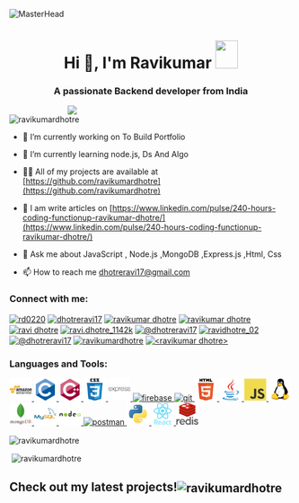 ![MasterHead](https://miro.medium.com/max/3200/1*i8-u-V8LTTbQwTeUwLI_BQ.gif)


<h1 align="center">Hi 👋, I'm Ravikumar <img src="https://camo.githubusercontent.com/15e3210e72e50f62f0e00f1d9a7a8d6af11e0c299abef5203dd6337f50f90d51/68747470733a2f2f6d656469612e74656e6f722e636f6d2f696d616765732f32616466653934653639313339663365323236323362363164333735613761372f74656e6f722e676966 "width="40" height="50"</h1>
<h3 align="center">A passionate Backend developer from India</h3>
<img align="right" width="400"  src="https://devpunch.com/img/Dev-At-Work-Gif.jpg">
<p align="left"> <img src="https://komarev.com/ghpvc/?username=ravikumardhotre&label=Profile%20views&color=0e75b6&style=flat" alt="ravikumardhotre" /> </p>

- 🔭 I’m currently working on To Build Portfolio

- 🌱 I’m currently learning node.js, Ds And Algo

- 👨‍💻 All of my projects are available at [https://github.com/ravikumardhotre](https://github.com/ravikumardhotre)

- 📝 I am write articles on [https://www.linkedin.com/pulse/240-hours-coding-functionup-ravikumar-dhotre/](https://www.linkedin.com/pulse/240-hours-coding-functionup-ravikumar-dhotre/)

- 💬 Ask me about JavaScript , Node.js ,MongoDB ,Express.js ,Html, Css

- 📫 How to reach me dhotreravi17@gmail.com




<h3 align="left">Connect with me:</h3>
<p align="left">
<a href="https://codepen.io/rd0220" target="blank"><img align="center" src="https://raw.githubusercontent.com/rahuldkjain/github-profile-readme-generator/master/src/images/icons/Social/codepen.svg" alt="rd0220" height="30" width="40" /></a>
<a href="https://twitter.com/dhotreravi17" target="blank"><img align="center" src="https://raw.githubusercontent.com/rahuldkjain/github-profile-readme-generator/master/src/images/icons/Social/twitter.svg" alt="dhotreravi17" height="30" width="40" /></a>
<a href="https://linkedin.com/in/ravikumar dhotre" target="blank"><img align="center" src="https://raw.githubusercontent.com/rahuldkjain/github-profile-readme-generator/master/src/images/icons/Social/linked-in-alt.svg" alt="ravikumar dhotre" height="30" width="40" /></a>
<a href="https://stackoverflow.com/users/ravikumar dhotre" target="blank"><img align="center" src="https://raw.githubusercontent.com/rahuldkjain/github-profile-readme-generator/master/src/images/icons/Social/stack-overflow.svg" alt="ravikumar dhotre" height="30" width="40" /></a>
<a href="https://fb.com/ravi dhotre" target="blank"><img align="center" src="https://raw.githubusercontent.com/rahuldkjain/github-profile-readme-generator/master/src/images/icons/Social/facebook.svg" alt="ravi dhotre" height="30" width="40" /></a>
<a href="https://instagram.com/ravi.dhotre_1142k" target="blank"><img align="center" src="https://raw.githubusercontent.com/rahuldkjain/github-profile-readme-generator/master/src/images/icons/Social/instagram.svg" alt="ravi.dhotre_1142k" height="30" width="40" /></a>
<a href="https://medium.com/@dhotreravi17" target="blank"><img align="center" src="https://raw.githubusercontent.com/rahuldkjain/github-profile-readme-generator/master/src/images/icons/Social/medium.svg" alt="@dhotreravi17" height="30" width="40" /></a>
<a href="https://www.codechef.com/users/ravidhotre_02" target="blank"><img align="center" src="https://cdn.jsdelivr.net/npm/simple-icons@3.1.0/icons/codechef.svg" alt="ravidhotre_02" height="30" width="40" /></a>
<a href="https://www.hackerrank.com/@dhotreravi17" target="blank"><img align="center" src="https://raw.githubusercontent.com/rahuldkjain/github-profile-readme-generator/master/src/images/icons/Social/hackerrank.svg" alt="@dhotreravi17" height="30" width="40" /></a>
<a href="https://www.leetcode.com/ravikumardhotre" target="blank"><img align="center" src="https://raw.githubusercontent.com/rahuldkjain/github-profile-readme-generator/master/src/images/icons/Social/leet-code.svg" alt="ravikumardhotre" height="30" width="40" /></a>
<a href="https://auth.geeksforgeeks.org/user/<ravikumar dhotre>" target="blank"><img align="center" src="https://raw.githubusercontent.com/rahuldkjain/github-profile-readme-generator/master/src/images/icons/Social/geeks-for-geeks.svg" alt="<ravikumar dhotre>" height="30" width="40" /></a>
</p>

<h3 align="left">Languages and Tools:</h3>

<p align="left"> <a href="https://aws.amazon.com" target="_blank" rel="noreferrer"> <img src="https://raw.githubusercontent.com/devicons/devicon/master/icons/amazonwebservices/amazonwebservices-original-wordmark.svg" alt="aws" width="40" height="40"/> </a> <a href="https://www.cprogramming.com/" target="_blank" rel="noreferrer"> <img src="https://raw.githubusercontent.com/devicons/devicon/master/icons/c/c-original.svg" alt="c" width="40" height="40"/> </a> <a href="https://www.w3schools.com/cpp/" target="_blank" rel="noreferrer"> <img src="https://raw.githubusercontent.com/devicons/devicon/master/icons/cplusplus/cplusplus-original.svg" alt="cplusplus" width="40" height="40"/> </a> <a href="https://www.w3schools.com/css/" target="_blank" rel="noreferrer"> <img src="https://raw.githubusercontent.com/devicons/devicon/master/icons/css3/css3-original-wordmark.svg" alt="css3" width="40" height="40"/> </a> <a href="https://expressjs.com" target="_blank" rel="noreferrer"> <img src="https://raw.githubusercontent.com/devicons/devicon/master/icons/express/express-original-wordmark.svg" alt="express" width="40" height="40"/> </a> <a href="https://firebase.google.com/" target="_blank" rel="noreferrer"> <img src="https://www.vectorlogo.zone/logos/firebase/firebase-icon.svg" alt="firebase" width="40" height="40"/> </a> <a href="https://git-scm.com/" target="_blank" rel="noreferrer"> <img src="https://www.vectorlogo.zone/logos/git-scm/git-scm-icon.svg" alt="git" width="40" height="40"/> </a> <a href="https://www.w3.org/html/" target="_blank" rel="noreferrer"> <img src="https://raw.githubusercontent.com/devicons/devicon/master/icons/html5/html5-original-wordmark.svg" alt="html5" width="40" height="40"/> </a> <a href="https://www.java.com" target="_blank" rel="noreferrer"> <img src="https://raw.githubusercontent.com/devicons/devicon/master/icons/java/java-original.svg" alt="java" width="40" height="40"/> </a> <a href="https://developer.mozilla.org/en-US/docs/Web/JavaScript" target="_blank" rel="noreferrer"> <img src="https://raw.githubusercontent.com/devicons/devicon/master/icons/javascript/javascript-original.svg" alt="javascript" width="40" height="40"/> </a> <a href="https://www.linux.org/" target="_blank" rel="noreferrer"> <img src="https://raw.githubusercontent.com/devicons/devicon/master/icons/linux/linux-original.svg" alt="linux" width="40" height="40"/> </a> <a href="https://www.mongodb.com/" target="_blank" rel="noreferrer"> <img src="https://raw.githubusercontent.com/devicons/devicon/master/icons/mongodb/mongodb-original-wordmark.svg" alt="mongodb" width="40" height="40"/> </a> <a href="https://www.mysql.com/" target="_blank" rel="noreferrer"> <img src="https://raw.githubusercontent.com/devicons/devicon/master/icons/mysql/mysql-original-wordmark.svg" alt="mysql" width="40" height="40"/> </a> <a href="https://nodejs.org" target="_blank" rel="noreferrer"> <img src="https://raw.githubusercontent.com/devicons/devicon/master/icons/nodejs/nodejs-original-wordmark.svg" alt="nodejs" width="40" height="40"/> </a> <a href="https://postman.com" target="_blank" rel="noreferrer"> <img src="https://www.vectorlogo.zone/logos/getpostman/getpostman-icon.svg" alt="postman" width="40" height="40"/> </a> <a href="https://www.python.org" target="_blank" rel="noreferrer"> <img src="https://raw.githubusercontent.com/devicons/devicon/master/icons/python/python-original.svg" alt="python" width="40" height="40"/> </a> <a href="https://reactjs.org/" target="_blank" rel="noreferrer"> <img src="https://raw.githubusercontent.com/devicons/devicon/master/icons/react/react-original-wordmark.svg" alt="react" width="40" height="40"/> </a> <a href="https://redis.io" target="_blank" rel="noreferrer"> <img src="https://raw.githubusercontent.com/devicons/devicon/master/icons/redis/redis-original-wordmark.svg" alt="redis" width="40" height="40"/> </a> </p>



<p><img align="center" src="https://github-readme-stats.vercel.app/api/top-langs?username=ravikumardhotre&show_icons=true&locale=en&layout=compact" alt="ravikumardhotre" width="400" height="400"/></p>
<p>&nbsp;<img align="center" src="https://github-readme-stats.vercel.app/api?username=ravikumardhotre&show_icons=true&locale=en" alt="ravikumardhotre"width="400" height="400" /></p>
<h2>Check out my latest projects!<img align="center" src="https://static.wixstatic.com/media/379e53_7cf1d2114a794b4aa8badf14b86f24a8~mv2.gif" alt="ravikumardhotre" width="200" height="200"/></h2>

